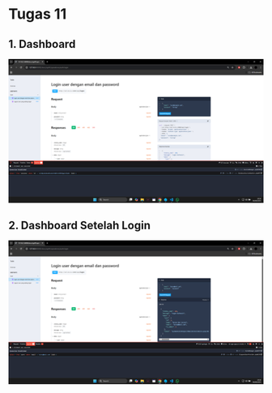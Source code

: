 # Tugas 11

## 1. Dashboard
![Alt text](screenshots/tugas11/dashboard.png)

## 2. Dashboard Setelah Login
![Alt text](screenshots/tugas11/setelahlogin.png)
